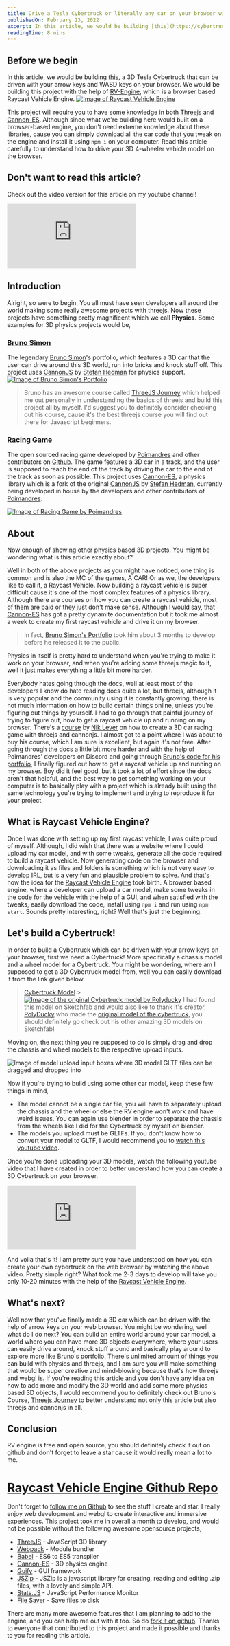 ```yaml
---
title: Drive a Tesla Cybertruck or literally any car on your browser with Threejs
publishedOn: February 23, 2022
excerpt: In this article, we would be building [this](https://cybertruck-rv.vercel.app/), a 3D Tesla Cybertruck that can be driven with your arrow keys and WASD keys on your browser.
readingTime: 8 mins
---
```


## Before we begin

In this article, we would be building [this](https://cybertruck-rv.vercel.app/), a 3D Tesla Cybertruck that can be driven with your arrow keys and WASD keys on your browser. We would be building this project with the help of [RV-Engine](https://rv-engine.vercel.app/), which is a browser based Raycast Vehicle Engine.
[![Image of Raycast Vehicle Engine](https://user-images.githubusercontent.com/52719271/128848701-ccee33e9-4958-4c59-b8ac-92b3bd3a1e45.gif)](https://rv-engine.vercel.app/)

This project will require you to have some knowledge in both [Threejs](https://github.com/mrdoob/three.js/) and [Cannon-ES](https://github.com/pmndrs/cannon-es). Although since what we're building here would built on a browser-based engine, you don't need extreme knowledge about these libraries, cause you can simply download all the car code that you tweak on the engine and install it using `npm i` on your computer. Read this article carefully to understand how to drive your 3D 4-wheeler vehicle model on the browser.

## Don't want to read this article?

Check out the video version for this article on my youtube channel!

<iframe src="https://www.youtube.com/embed/o_Uf6blOQFg" title="YouTube video player" frameborder="0" allow="accelerometer; autoplay; clipboard-write; encrypted-media; gyroscope; picture-in-picture" allowfullscreen></iframe>

## Introduction

Alright, so were to begin. You all must have seen developers all around the world making some really awesome projects with threejs. Now these projects have something pretty magnificent which we call **Physics**. Some examples for 3D physics projects would be,

### [Bruno Simon](https://bruno-simon.com/)

The legendary [Bruno Simon](https://github.com/brunosimon)'s portfolio, which features a 3D car that the user can drive around this 3D world, run into bricks and knock stuff off. This project uses [CannonJS](https://schteppe.github.io/cannon.js/) by [Stefan Hedman](https://github.com/schteppe) for physics support.
[![Image of Bruno Simon's Portfolio](https://dev-to-uploads.s3.amazonaws.com/uploads/articles/rpr1nuli1eqdxtauwf9u.png)](https://bruno-simon.com/)

> Bruno has an awesome course called [ThreeJS Journey](https://threejs-journey.com/) which helped me out personally in understanding the basics of threejs and build this project all by myself. I'd suggest you to definitely consider checking out his course, cause it's the best threejs course you will find out there for Javascript beginners.

### [Racing Game](https://racing.pmnd.rs/)

The open sourced racing game developed by [Poimandres](https://github.com/pmndrs) and other contributors on [Github](https://github.com/pmndrs/racing-game). The game features a 3D car in a track, and the user is supposed to reach the end of the track by driving the car to the end of the track as soon as possible. This project uses [Cannon-ES](https://github.com/pmndrs/cannon-es), a physics library which is a fork of the original [CannonJS](https://schteppe.github.io/cannon.js/) by [Stefan Hedman](https://github.com/schteppe), currently being developed in house by the developers and other contributors of [Poimandres](https://github.com/pmndrs).

[![Image of Racing Game by Poimandres](https://dev-to-uploads.s3.amazonaws.com/uploads/articles/klh194r0i3q6j2c4rnau.png)](https://racing.pmnd.rs/)

## About

Now enough of showing other physics based 3D projects. You might be wondering what is this article exactly about?

Well in both of the above projects as you might have noticed, one thing is common and is also the MC of the games, A CAR! Or as we, the developers like to call it, a Raycast Vehicle. Now building a raycast vehicle is super difficult cause it's one of the most complex features of a physics library. Although there are courses on how you can create a raycast vehicle, most of them are paid or they just don't make sense. Although I would say, that [Cannon-ES](https://github.com/pmndrs/cannon-es) has got a pretty dynamite documentation but it took me almost a week to create my first raycast vehicle and drive it on my browser.

> In fact, [Bruno Simon's Portfolio](https://bruno-simon.com/) took him about 3 months to develop before he released it to the public.

Physics in itself is pretty hard to understand when you're trying to make it work on your browser, and when you're adding some threejs magic to it, well it just makes everything a little bit more harder.

Everybody hates going through the docs, well at least most of the developers I know do hate reading docs quite a lot, but threejs, although it is very popular and the community using it is constantly growing, there is not much information on how to build certain things online, unless you're figuring out things by yourself. I had to go through that painful journey of trying to figure out, how to get a raycast vehicle up and running on my browser. There's a [course](https://www.udemy.com/course/create-a-3d-car-racing-game-with-threejs-and-cannonjs) by [Nik Lever](https://github.com/NikLever) on how to create a 3D car racing game with threejs and cannonjs. I almost got to a point where I was about to buy his course, which I am sure is excellent, but again it's not free. After going through the docs a little bit more harder and with the help of Poimandres' developers on Discord and going through [Bruno's code for his portfolio](https://github.com/brunosimon/folio-2019), I finally figured out how to get a raycast vehicle up and running on my browser. Boy did it feel good, but it took a lot of effort since the docs aren't that helpful, and the best way to get something working on your computer is to basically play with a project which is already built using the same technology you're trying to implement and trying to reproduce it for your project.

## What is Raycast Vehicle Engine?

Once I was done with setting up my first raycast vehicle, I was quite proud of myself. Although, I did wish that there was a website where I could upload my car model, and with some tweaks, generate all the code required to build a raycast vehicle. Now generating code on the browser and downloading it as files and folders is something which is not very easy to develop IRL, but is a very fun and plausible problem to solve. And that's how the idea for the [Raycast Vehicle Engine](https://rv-engine.vercel.app/) took birth. A browser based engine, where a developer can upload a car model, make some tweaks in the code for the vehicle with the help of a GUI, and when satisfied with the tweaks, easily download the code, install using `npm i` and run using `npm start`. Sounds pretty interesting, right? Well that's just the beginning.

## Let's build a Cybertruck!

In order to build a Cybertruck which can be driven with your arrow keys on your browser, first we need a Cybertruck! More specifically a chassis model and a wheel model for a Cybertruck. You might be wondering, where am I supposed to get a 3D Cybertruck model from, well you can easily download it from the link given below.

> [Cybertruck Model](https://mega.nz/folder/bsxEETwS#RfiiE-kyKvBJBO2qEFNg5w) > [![Image of the original Cybertruck model by Polyducky](https://dev-to-uploads.s3.amazonaws.com/uploads/articles/bwy81myis71rjf7k3zdt.png)](https://mega.nz/folder/bsxEETwS#RfiiE-kyKvBJBO2qEFNg5w)
> I had found this model on Sketchfab and would also like to thank it's creator, [PolyDucky](https://sketchfab.com/salphytheunemployed) who made the [original model of the cybertruck](https://skfb.ly/6QWrS), you should definitely go check out his other amazing 3D models on Sketchfab!

Moving on, the next thing you're supposed to do is simply drag and drop the chassis and wheel models to the respective upload inputs.

![Image of model upload input boxes where 3D model GLTF files can be dragged and dropped into](https://dev-to-uploads.s3.amazonaws.com/uploads/articles/hk9mywsqu56bnzzmzlmp.png)

Now if you're trying to build using some other car model, keep these few things in mind,

- The model cannot be a single car file, you will have to separately upload the chassis and the wheel or else the RV engine won't work and have weird issues. You can again use blender in order to separate the chassis from the wheels like I did for the Cybertruck by myself on blender.
- The models you upload must be GLTFs. If you don't know how to convert your model to GLTF, I would recommend you to [watch this youtube video](https://youtu.be/9GDQqP4is_U).

Once you're done uploading your 3D models, watch the following youtube video that I have created in order to better understand how you can create a 3D Cybertruck on your browser.

<iframe src="https://www.youtube.com/embed/o_Uf6blOQFg" title="YouTube video player" frameborder="0" allow="accelerometer; autoplay; clipboard-write; encrypted-media; gyroscope; picture-in-picture" allowfullscreen></iframe>

And voila that's it! I am pretty sure you have understood on how you can create your own cybertruck on the web browser by watching the above video. Pretty simple right? What took me 2-3 days to develop will take you only 10-20 minutes with the help of the [Raycast Vehicle Engine](https://rv-engine.vercel.app/).

## What's next?

Well now that you've finally made a 3D car which can be driven with the help of arrow keys on your web browser. You might be wondering, well what do I do next? You can build an entire world around your car model, a world where you can have more 3D objects everywhere, where your users can easily drive around, knock stuff around and basically play around to explore more like Bruno's portfolio. There's unlimited amount of things you can build with physics and threejs, and I am sure you will make something that would be super creative and mind-blowing because that's how threejs and webgl is. If you're reading this article and you don't have any idea on how to add more and modify the 3D world and add some more physics based 3D objects, I would recommend you to definitely check out Bruno's Course, [Threejs Journey](https://threejs-journey.com/) to better understand not only this article but also threejs and cannonjs in all.

## Conclusion

RV engine is free and open source, you should definitely check it out on github and don't forget to leave a star cause it would really mean a lot to me.

# [Raycast Vehicle Engine Github Repo](https://www.github.com/jaagrav/raycast-vehicle-engine)

Don't forget to [follow me on Github](https://github.com/Jaagrav) to see the stuff I create and star. I really enjoy web development and webgl to create interactive and immersive experiences. This project took me in overall a month to develop, and would not be possible without the following awesome opensource projects,

- [ThreeJS](https://threejs.org/) - JavaScript 3D library
- [Webpack](https://webpack.js.org/) - Module bundler
- [Babel](https://babeljs.io/) - ES6 to ES5 transpiler
- [Cannon-ES](https://pmndrs.github.io/cannon-es/) - 3D physics engine
- [Guify](https://github.com/colejd/guify) - GUI framework
- [JSZip](https://stuk.github.io/jszip/) - JSZip is a javascript library for creating, reading and editing .zip files, with a lovely and simple API.
- [Stats.JS](https://github.com/mrdoob/stats.js/) - JavaScript Performance Monitor
- [File Saver](https://www.npmjs.com/package/file-saver) - Save files to disk

There are many more awesome features that I am planning to add to the engine, and you can help me out with it too. So do [fork it on github](https://github.com/Jaagrav/raycast-vehicle-engine). Thanks to everyone that contributed to this project and made it possible and thanks to you for reading this article.
